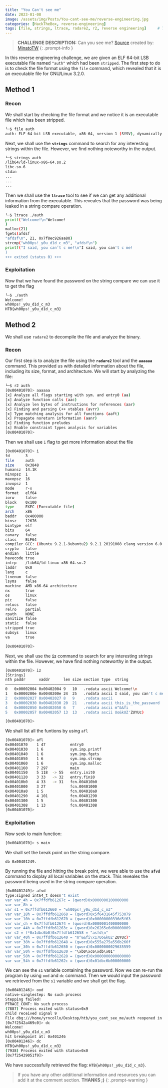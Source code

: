 ```yaml
---
title: "You Can't see me"
date: 2023-01-08 
image: /assets/img/Posts/You-cant-see-me/reverse-engineering.jpg 
categories: [HackTheBox, reverse-engineering]
tags: [file, strings, ltrace, radare2, r2, reverse engineering]     # TAG names should always be lowercase
---
```

> **CHALLENGE DESCRIPTION:** Can you see me? 
[Source](https://app.hackthebox.com/challenges/you-cant-c-me) created by: [MinatoTW](https://app.hackthebox.com/users/8308)
{: .prompt-info }

In this reverse engineering challenge, we are given an ELF 64-bit LSB executable file named `"auth"` which had been `stripped`. The first step to do is to check the file format using the `file` command, which revealed that it is an executable file for GNU/Linux 3.2.0.

## Method 1 
### Recon

We shall start by checking the file format and we notice it is an executable file which has been stripped.

```bash
└─$ file auth 
auth: ELF 64-bit LSB executable, x86-64, version 1 (SYSV), dynamically linked, interpreter /lib64/ld-linux-x86-64.so.2, for GNU/Linux 3.2.0, stripped
```
Next, we shall use the **`strings`** command to search for any interesting strings within the file. However, we find nothing noteworthy in the output.

```bash
└─$ strings auth           
/lib64/ld-linux-x86-64.so.2
libc.so.6
stdin
...
...
...
```

Then we shall use the **`ltrace`** tool to see if we can get any additional information from the executable. This reveales that the password was being leaked in a string compare operation.

```bash
└─$ ltrace ./auth 
printf("Welcome!\n"Welcome!
)                                                                                     = 9
malloc(21)                                                                                               = 0x206e6b0
fgets(afdsf
"afdsf\n", 21, 0x7f8ec926aa80)                                                                     = 0x206e6b0
strcmp("wh00ps!_y0u_d1d_c_m3", "afdsf\n")                                                                = 22
printf("I said, you can't c me!\n"I said, you can't c me!
)                                                                      = 24
+++ exited (status 0) +++
```

### Exploitation

Now that we have found the password on the string compare we can use it to get the flag

```bash
└─$ ./auth
Welcome!
wh00ps!_y0u_d1d_c_m3
HTB{wh00ps!_y0u_d1d_c_m3}
```

## Method 2

We shall use `radare2` to decompile the file and analyze the binary.
### Recon

Our first step is to analyze the file using the **`radare2`** tool and the **`aaaaaa`** command. This provided us with detailed information about the file, including its size, format, and architecture.
We will start by analyzing the file:

```bash
└─$ r2 auth 
[0x00401070]> aaaaaa
[x] Analyze all flags starting with sym. and entry0 (aa)
[x] Analyze function calls (aac)
[x] Analyze len bytes of instructions for references (aar)
[x] Finding and parsing C++ vtables (avrr)
[x] Type matching analysis for all functions (aaft)
[x] Propagate noreturn information (aanr)
[x] Finding function preludes
[x] Enable constraint types analysis for variables
[0x00401070]>
```

Then we shall use `i` flag to get more information about the file

```bash
[0x00401070]> i
fd       3
file     auth
size     0x3848
humansz  14.1K
minopsz  1
maxopsz  16
invopsz  1
mode     r-x
format   elf64
iorw     false
block    0x100
type     EXEC (Executable file)
arch     x86
baddr    0x400000
binsz    12676
bintype  elf
bits     64
canary   false
class    ELF64
compiler GCC: (Ubuntu 9.2.1-9ubuntu2) 9.2.1 20191008 clang version 6.0.1-11 (tags/RELEASE_601/final)
crypto   false
endian   little
havecode true
intrp    /lib64/ld-linux-x86-64.so.2
laddr    0x0
lang     c
linenum  false
lsyms    false
machine  AMD x86-64 architecture
nx       true
os       linux
pic      false
relocs   false
relro    partial
rpath    NONE
sanitize false
static   false
stripped true
subsys   linux
va       true

[0x00401070]>
```

Next, we shall use the **`iz`** command to search for any interesting strings within the file. However, we have find nothing noteworthy in the output.

```bash
[0x00401070]> iz
[Strings]
nth paddr      vaddr      len size section type  string
―――――――――――――――――――――――――――――――――――――――――――――――――――――――
0   0x00002004 0x00402004 9   10   .rodata ascii Welcome!\n
1   0x0000200e 0x0040200e 24  25   .rodata ascii I said, you can't c me!
2   0x00002027 0x00402027 8   9    .rodata ascii 
3   0x00002030 0x00402030 20  21   .rodata ascii this_is_the_password
4   0x00002050 0x00402050 6   7    .rodata ascii m^&&fi
5   0x00002057 0x00402057 13  13   .rodata ascii Uo&kUZ'ZUYUc)

[0x00401070]>
```
We shall list all the funtions by using `afl`
```bash
[0x00401070]> afl
0x00401070    1 47           entry0
0x00401030    1 6            sym.imp.printf
0x00401040    1 6            sym.imp.fgets
0x00401050    1 6            sym.imp.strcmp
0x00401060    1 6            sym.imp.malloc
0x00401160    7 297          main
0x00401150    5 118  -> 55   entry.init0
0x00401120    3 33   -> 32   entry.fini0
0x004010b0    4 33   -> 31   fcn.004010b0
0x00401000    3 27           fcn.00401000
0x004010a0    1 5            fcn.004010a0
0x00401290    4 101          fcn.00401290
0x00401300    1 5            fcn.00401300
0x00401308    1 13           fcn.00401308
[0x00401070]>
```
### Exploitation
Now seek to main function:
```bash
[0x00401070]> s main
```

We shall set the break point on the string compare.

```bash
db 0x00401249.
```

By running the file and hitting the break point, we were able to use the **`afvd`** command to display all local variables on the stack. This reveales the password being used in the string compare operation.

```bash
[0x00401249]> afvd
type:signed int64_t doesn't exist
var var_4h = 0x7ffdfb61267c = (qword)0x0000000100000000
var var_8h = 
var s1 = 0x7ffdfb612660 = "wh00ps!_y0u_d1d_c_m3"
var var_18h = 0x7ffdfb612668 = (qword)0x5f6431645f753079
var var_10h = 0x7ffdfb612670 = (qword)0x00000000336d5f63
var var_ch = 0x7ffdfb612674 = (qword)0x0000001400000000
var var_44h = 0x7ffdfb61263c = (qword)0x26265e6d00000009
var s2 = (*0x1dbc6b0)0x7ffdfb612658 = "asfd\n"
var var_40h = 0x7ffdfb612640 = "m^&&fi\x17Uo&kUZ'ZUYUc)"
var var_38h = 0x7ffdfb612648 = (qword)0x555a275a556b266f
var var_30h = 0x7ffdfb612650 = (qword)0x0000000029635559
var var_50h = 0x7ffdfb612630 = "\xb0\xc6\xdb\x01"
var var_58h = 0x7ffdfb612628 = (qword)0x0000000000000000
var var_54h = 0x7ffdfb61262c = (qword)0x01dbc6b000000000
```

We can see the `s1` variable containing the password. Now we can re-run the program by using `ood` and `dc` command. Then we would input the password we retrieved from the `s1` variable and we shall get the flag.
```bash
[0x00401246]> ood 
native-singlestep: No such process
Stepping failed!
PTRACE_CONT: No such process
(7887) Process exited with status=0x9
child received signal 9
File dbg:///home/yrncollo/Desktop/htb/you_cant_see_me/auth reopened in read-write mode
[0x7f2542a469c0]> dc
Welcome!
wh00ps!_y0u_d1d_c_m3
hit breakpoint at: 0x401246
[0x00401246]> dc
HTB{wh00ps!_y0u_d1d_c_m3}
(7938) Process exited with status=0x0
[0x7f25429051f9]>
```
We have successfully retrieved the flag: `HTB{wh00ps!_y0u_d1d_c_m3}`.

> If you have any other additional information and resources you can add it at the comment section. **THANKS ;)**
{: .prompt-warning }
